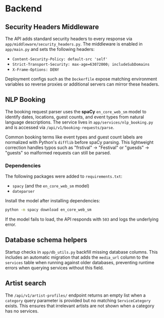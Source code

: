 # Backend

## Security Headers Middleware

The API adds standard security headers to every response via
`app/middleware/security_headers.py`. The middleware is enabled in
`app/main.py` and sets the following headers:

- `Content-Security-Policy: default-src 'self'`
- `Strict-Transport-Security: max-age=63072000; includeSubDomains`
- `X-Frame-Options: DENY`

Deployment configs such as the `Dockerfile` expose matching environment
variables so reverse proxies or additional servers can mirror these
headers.

## NLP Booking

The booking request parser uses the **spaCy** `en_core_web_sm` model to
identify dates, locations, guest counts, and event types from natural
language descriptions. The service lives in `app/services/nlp_booking.py`
and is accessed via `/api/v1/booking-requests/parse`.

Common booking terms like event types and guest count labels are
normalized with Python's `difflib` before spaCy parsing. This lightweight
correction handles typos such as "frstival" → "Festival" or "guesds" →
"guests" so malformed requests can still be parsed.

### Dependencies

The following packages were added to `requirements.txt`:

- `spacy` (and the `en_core_web_sm` model)
- `dateparser`

Install the model after installing dependencies:

```bash
python -m spacy download en_core_web_sm
```

If the model fails to load, the API responds with `503` and logs the
underlying error.

## Database schema helpers

Startup checks in `app/db_utils.py` backfill missing database columns. This includes
an automatic migration that adds the `media_url` column to the `services` table when
running against older databases, preventing runtime errors when querying services
without this field.

## Artist search

The `/api/v1/artist-profiles/` endpoint returns an empty list when a `category`
query parameter is provided but no matching `ServiceCategory` exists. This
ensures that irrelevant artists are not shown when a category has no services.

